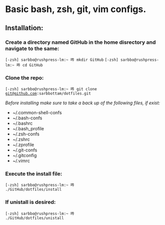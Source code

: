 #  Basic bash, zsh, git, vim configs.

## Installation:
### Create a directory named GitHub in the home disrectory and navigate to the same:
<code>[-zsh] sarbbo@rushpress-lm:~ 吽 mkdir GitHub</code>
<code>[-zsh] sarbbo@rushpress-lm:~ 吽 cd GitHub</code>

### Clone the repo:
<code>[-zsh] sarbbo@rushpress-lm:~ 吽 git clone git@github.com:sarbbottam/dotfiles.git</code>

<em>Before installing make sure to take a back up of the following files, if exist: </em>

* ~/.common-shell-confs
* ~/.bash-confs
* ~/.bashrc
* ~/.bash_profile
* ~/.zsh-confs
* ~/.zshrc
* ~/.zprofile
* ~/.git-confs
* ~/.gitconfig
* ~/.vimrc

### Execute the install file:
<code>[-zsh] sarbbo@rushpress-lm:~ 吽 ./GitHub/dotfiles/install</code>

### If unistall is desired:
<code>[-zsh] sarbbo@rushpress-lm:~ 吽 ./GitHub/dotfiles/unistall</code>